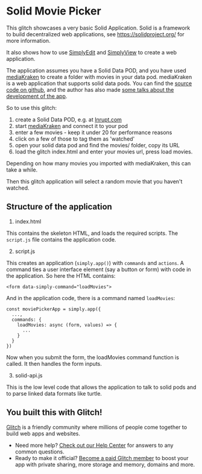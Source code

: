 # Solid Movie Picker

This glitch showcases a very basic Solid Application. Solid is a framework to build decentralized web applications, see https://solidproject.org/ for more information.

It also shows how to use [SimplyEdit](https://simplyedit.io/) and [SimplyView](https://reference.simplyedit.io/simplyview/) to create a web application.

The application assumes you have a Solid Data POD, and you have used [mediaKraken](https://noeldemartin.github.io/media-kraken/login) to create a folder with movies in your data pod.
mediaKraken is a web application that supports solid data pods. You can find the [source code on github](https://github.com/NoelDeMartin/media-kraken), and the author has also made [some talks about the development of the app](https://www.youtube.com/watch?app=desktop&v=cajBTJXmKhA).

So to use this glitch:

1. create a Solid Data POD, e.g. at [Inrupt.com](https://start.inrupt.com/profile)
2. start [mediaKraken](https://noeldemartin.github.io/media-kraken/login) and connect it to your pod
3. enter a few movies - keep it under 20 for performance reasons
4. click on a few of those to tag them as 'watched'
5. open your solid data pod and find the movies/ folder, copy its URL
6. load the glitch index.html and enter your movies url, press load movies.

Depending on how many movies you imported with mediaKraken, this can take a while.

Then this glitch application will select a random movie that you haven't watched.

## Structure of the application

1. index.html

This contains the skeleton HTML, and loads the required scripts. The `script.js` file contains the application code.

2. script.js

This creates an application (`simply.app()`) with `commands` and `actions`.
A command ties a user interface element (say a button or form) with code in the application. So here the HTML contains:

```
<form data-simply-command="loadMovies">
```

And in the application code, there is a command named `loadMovies`:

```
const moviePickerApp = simply.app({
  ...,
  commands: {
    loadMovies: async (form, values) => {
      ...
    }
  }
})
```

Now when you submit the form, the loadMovies command function is called. It then handles the form inputs.

3. solid-api.js

This is the low level code that allows the application to talk to solid pods and to parse linked data formats like turtle.

## You built this with Glitch!

[Glitch](https://glitch.com) is a friendly community where millions of people come together to build web apps and websites.

- Need more help? [Check out our Help Center](https://help.glitch.com/) for answers to any common questions.
- Ready to make it official? [Become a paid Glitch member](https://glitch.com/pricing) to boost your app with private sharing, more storage and memory, domains and more.
